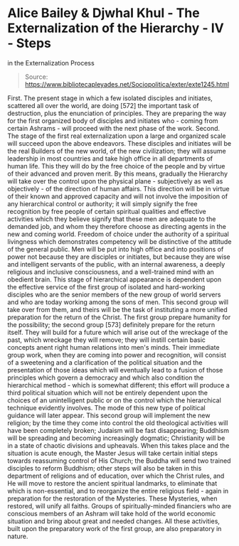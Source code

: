 # Alice Bailey & Djwhal Khul - The Externalization of the Hierarchy - IV - Steps
in the Externalization Process

> Source: https://www.bibliotecapleyades.net/Sociopolitica/exter/exte1245.html

First. The present stage in which a few isolated disciples and initiates, scattered all over the world, are doing [572] the important task of destruction, plus the enunciation of principles. They are preparing the way for the first organized body of disciples and initiates who - coming from certain Ashrams - will proceed with the next phase of the work.
Second. The stage of the first real externalization upon a large and organized scale will succeed upon the above endeavors. These disciples and initiates will be the real Builders of the new world, of the new civilization; they will assume leadership in most countries and take high office in all departments of human life. This they will do by the free choice of the people and by virtue of their advanced and proven merit. By this means, gradually the Hierarchy will take over the control upon the physical plane - subjectively as well as objectively - of the direction of human affairs. This direction will be in virtue of their known and approved capacity and will not involve the imposition of any hierarchical control or authority; it will simply signify the free recognition by free people of certain spiritual qualities and effective activities which they believe signify that these men are adequate to the demanded job, and whom they therefore choose as directing agents in the new and coming world. Freedom of choice under the authority of a spiritual livingness which demonstrates competency will be distinctive of the attitude of the general public. Men will be put into high office and into positions of power not because they are disciples or initiates, but because they are wise and intelligent servants of the public, with an internal awareness, a deeply religious and inclusive consciousness, and a well-trained mind with an obedient brain.
This stage of hierarchical appearance is dependent upon the effective service of the first group of isolated and hard-working disciples who are the senior members of the new group of world servers and who are today working among the sons of men. This second group will take over from them, and theirs will be the task of instituting a more unified preparation for the return of the Christ. The first group prepare humanity for the possibility; the second group [573] definitely prepare for the return itself. They will build for a future which will arise out of the wreckage of the past, which wreckage they will remove; they will instill certain basic concepts anent right human relations into men's minds. Their immediate group work, when they are coming into power and recognition, will consist of a sweetening and a clarification of the political situation and the presentation of those ideas which will eventually lead to a fusion of those principles which govern a democracy and which also condition the hierarchical method - which is somewhat different; this effort will produce a third political situation which will not be entirely dependent upon the choices of an unintelligent public or on the control which the hierarchical technique evidently involves. The mode of this new type of political guidance will later appear.
This second group will implement the new religion; by the time they come into control the old theological activities will have been completely broken; Judaism will be fast disappearing; Buddhism will be spreading and becoming increasingly dogmatic; Christianity will be in a state of chaotic divisions and upheavals. When this takes place and the situation is acute enough, the Master Jesus will take certain initial steps towards reassuming control of His Church; the Buddha will send two trained disciples to reform Buddhism; other steps will also be taken in this department of religions and of education, over which the Christ rules, and He will move to restore the ancient spiritual landmarks, to eliminate that which is non-essential, and to reorganize the entire religious field - again in preparation for the restoration of the Mysteries. These Mysteries, when restored, will unify all faiths.
Groups of spiritually-minded financiers who are conscious members of an Ashram will take hold of the world economic situation and bring about great and needed changes. All these activities, built upon the preparatory work of the first group, are also preparatory in nature.
